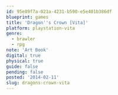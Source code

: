 ```yaml
---
id: 95e89f7a-021a-4231-b590-e5e401b386df
blueprint: games
title: 'Dragon''s Crown [Vita]'
platform: playstation-vita
genre:
  - brawler
  - rpg
note: 'Art Book'
digital: true
physical: true
guide: false
pending: false
posted: '2014-02-11'
slug: dragons-crown-vita
---
```

